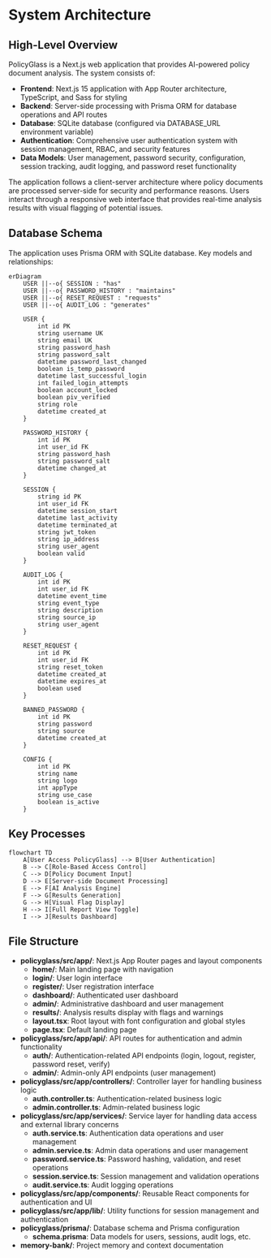 # System Architecture

## High-Level Overview
PolicyGlass is a Next.js web application that provides AI-powered policy document analysis. The system consists of:

- **Frontend**: Next.js 15 application with App Router architecture, TypeScript, and Sass for styling
- **Backend**: Server-side processing with Prisma ORM for database operations and API routes
- **Database**: SQLite database (configured via DATABASE_URL environment variable)
- **Authentication**: Comprehensive user authentication system with session management, RBAC, and security features
- **Data Models**: User management, password security, configuration, session tracking, audit logging, and password reset functionality

The application follows a client-server architecture where policy documents are processed server-side for security and performance reasons. Users interact through a responsive web interface that provides real-time analysis results with visual flagging of potential issues.

## Database Schema
The application uses Prisma ORM with SQLite database. Key models and relationships:

```mermaid
erDiagram
    USER ||--o{ SESSION : "has"
    USER ||--o{ PASSWORD_HISTORY : "maintains"
    USER ||--o{ RESET_REQUEST : "requests"
    USER ||--o{ AUDIT_LOG : "generates"
    
    USER {
        int id PK
        string username UK
        string email UK
        string password_hash
        string password_salt
        datetime password_last_changed
        boolean is_temp_password
        datetime last_successful_login
        int failed_login_attempts
        boolean account_locked
        boolean piv_verified
        string role
        datetime created_at
    }
    
    PASSWORD_HISTORY {
        int id PK
        int user_id FK
        string password_hash
        string password_salt
        datetime changed_at
    }
    
    SESSION {
        string id PK
        int user_id FK
        datetime session_start
        datetime last_activity
        datetime terminated_at
        string jwt_token
        string ip_address
        string user_agent
        boolean valid
    }
    
    AUDIT_LOG {
        int id PK
        int user_id FK
        datetime event_time
        string event_type
        string description
        string source_ip
        string user_agent
    }
    
    RESET_REQUEST {
        int id PK
        int user_id FK
        string reset_token
        datetime created_at
        datetime expires_at
        boolean used
    }
    
    BANNED_PASSWORD {
        int id PK
        string password
        string source
        datetime created_at
    }
    
    CONFIG {
        int id PK
        string name
        string logo
        int appType
        string use_case
        boolean is_active
    }
```

## Key Processes
```mermaid
flowchart TD
    A[User Access PolicyGlass] --> B[User Authentication]
    B --> C[Role-Based Access Control]
    C --> D[Policy Document Input]
    D --> E[Server-side Document Processing]
    E --> F[AI Analysis Engine]
    F --> G[Results Generation]
    G --> H[Visual Flag Display]
    H --> I[Full Report View Toggle]
    I --> J[Results Dashboard]
```

## File Structure
- **policyglass/src/app/**: Next.js App Router pages and layout components
  - **home/**: Main landing page with navigation
  - **login/**: User login interface
  - **register/**: User registration interface
  - **dashboard/**: Authenticated user dashboard
  - **admin/**: Administrative dashboard and user management
  - **results/**: Analysis results display with flags and warnings
  - **layout.tsx**: Root layout with font configuration and global styles
  - **page.tsx**: Default landing page
- **policyglass/src/app/api/**: API routes for authentication and admin functionality
  - **auth/**: Authentication-related API endpoints (login, logout, register, password reset, verify)
  - **admin/**: Admin-only API endpoints (user management)
- **policyglass/src/app/controllers/**: Controller layer for handling business logic
  - **auth.controller.ts**: Authentication-related business logic
  - **admin.controller.ts**: Admin-related business logic
- **policyglass/src/app/services/**: Service layer for handling data access and external library concerns
  - **auth.service.ts**: Authentication data operations and user management
  - **admin.service.ts**: Admin data operations and user management
  - **password.service.ts**: Password hashing, validation, and reset operations
  - **session.service.ts**: Session management and validation operations
  - **audit.service.ts**: Audit logging operations
- **policyglass/src/app/components/**: Reusable React components for authentication and UI
- **policyglass/src/app/lib/**: Utility functions for session management and authentication
- **policyglass/prisma/**: Database schema and Prisma configuration
  - **schema.prisma**: Data models for users, sessions, audit logs, etc.
- **memory-bank/**: Project memory and context documentation
